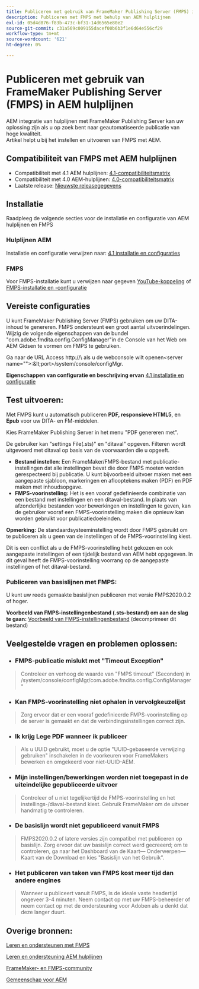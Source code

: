 ```yaml
---
title: Publiceren met gebruik van FrameMaker Publishing Server (FMPS) in AEM hulplijnen
description: Publiceren met FMPS met behulp van AEM hulplijnen
exl-id: 05d4d876-f83b-473c-bf31-14d6565e80e2
source-git-commit: c31a569c009155dacef00b6b3f1e6d64e556cf29
workflow-type: tm+mt
source-wordcount: '621'
ht-degree: 0%

---
```


# Publiceren met gebruik van FrameMaker Publishing Server (FMPS) in AEM hulplijnen

AEM integratie van hulplijnen met FrameMaker Publishing Server kan uw oplossing zijn als u op zoek bent naar geautomatiseerde publicatie van hoge kwaliteit.\
Artikel helpt u bij het instellen en uitvoeren van FMPS met AEM.

## Compatibiliteit van FMPS met AEM hulplijnen

- Compatibiliteit met 4.1 AEM hulplijnen: [4.1-compatibiliteitsmatrix](/help/product-guide/release-info/release-notes-4.1.md#compatibility-matrix)
- Compatibiliteit met 4.0 AEM-hulplijnen: [4.0-compatibiliteitsmatrix](https://helpx.adobe.com/xml-documentation-for-experience-manager/release-note/release-notes-xml-documentation-solution-4-0.html/#Compatibility%20matrix)
- Laatste release: [Nieuwste releasegegevens](/help/product-guide/release-info/latest-release-info.md)

## Installatie

Raadpleeg de volgende secties voor de installatie en configuratie van AEM hulplijnen en FMPS

### Hulplijnen AEM

Installatie en configuratie verwijzen naar: [4.1 installatie en configuraties](https://helpx.adobe.com/content/dam/help/en/xml-documentation-solution/4-1-2/Adobe-Experience-Manager-Guides_Installation-Configuration-Guide_EN.pdf)

### FMPS

Voor FMPS-installatie kunt u verwijzen naar gegeven [YouTube-koppeling](https://www.youtube.com/watch?v=2deelyM5VA8&amp;t) of [FMPS-installatie en -configuratie](https://help.adobe.com/en_US/framemaker/server/index.html#t=fmps-user-guide%2Finstall_config_fmps.html%23install_config_fmps&amp;rhtocid=_2)

## Vereiste configuraties

U kunt FrameMaker Publishing Server (FMPS) gebruiken om uw DITA-inhoud te genereren. FMPS ondersteunt een groot aantal uitvoerindelingen. Wijzig de volgende eigenschappen van de bundel &quot;com.adobe.fmdita.config.ConfigManager&quot;in de Console van het Web om AEM Gidsen te vormen om FMPS te gebruiken.

Ga naar de URL Access http://\ als u de webconsole wilt openen&lt;server name=&quot;&quot;>:\&lt;port>/system/console/configMgr.

**Eigenschappen van configuratie en beschrijving ervan** [4.1 installatie en configuratie](https://helpx.adobe.com/content/dam/help/en/xml-documentation-solution/4-1-2/Adobe-Experience-Manager-Guides_Installation-Configuration-Guide_EN.pdf#page=89)

## Test uitvoeren:

Met FMPS kunt u automatisch publiceren **PDF, responsieve HTML5**, en **Epub** voor uw DITA- en FM-middelen.

Kies FrameMaker Publishing Server in het menu &quot;PDF genereren met&quot;.

De gebruiker kan &quot;settings File(.sts)&quot; en &quot;ditaval&quot; opgeven. Filteren wordt uitgevoerd met ditaval op basis van de voorwaarden die u opgeeft.

- **Bestand instellen**: Een FrameMaker/FMPS-bestand met publicatie-instellingen dat alle instellingen bevat die door FMPS moeten worden gerespecteerd bij publicatie. U kunt bijvoorbeeld uitvoer maken met een aangepaste sjabloon, markeringen en aflooptekens maken (PDF) en PDF maken met inhoudsopgave.
- **FMPS-voorinstelling:** Het is een vooraf gedefinieerde combinatie van een bestand met instellingen en een ditaval-bestand. In plaats van afzonderlijke bestanden voor bewerkingen en instellingen te geven, kan de gebruiker vooraf een FMPS-voorinstelling maken die opnieuw kan worden gebruikt voor publicatiedoeleinden.

**Opmerking:** De standaardsysteeminstelling wordt door FMPS gebruikt om te publiceren als u geen van de instellingen of de FMPS-voorinstelling kiest.

Dit is een conflict als u de FMPS-voorinstelling hebt gekozen en ook aangepaste instellingen of een tijdelijk bestand van AEM hebt opgegeven. In dit geval heeft de FMPS-voorinstelling voorrang op de aangepaste instellingen of het ditaval-bestand.

### Publiceren van basislijnen met FMPS:

U kunt uw reeds gemaakte basislijnen publiceren met versie FMPS2020.0.2 of hoger.

**Voorbeeld van FMPS-instellingenbestand (.sts-bestand) om aan de slag te gaan:** [Voorbeeld van FMPS-instellingenbestand](https://acrobat.adobe.com/link/track?uri=urn:aaid:scds:US:ef750752-7a7e-4e51-923e-6b7d9861ed54) (decomprimeer dit bestand)

## Veelgestelde vragen en problemen oplossen:

- ### FMPS-publicatie mislukt met &quot;Timeout Exception&quot;

>Controleer en verhoog de waarde van &quot;FMPS timeout&quot; (Seconden) in /system/console/configMgr/com.adobe.fmdita.config.ConfigManager&quot;

- ### Kan FMPS-voorinstelling niet ophalen in vervolgkeuzelijst

>Zorg ervoor dat er een vooraf gedefinieerde FMPS-voorinstelling op de server is gemaakt en dat de verbindingsinstellingen correct zijn.

- ### Ik krijg Lege PDF wanneer ik publiceer

>Als u UUID gebruikt, moet u de optie &quot;UUID-gebaseerde verwijzing gebruiken&quot; inschakelen in de voorkeuren voor FrameMakers bewerken en omgekeerd voor niet-UUID-AEM.

- ### Mijn instellingen/bewerkingen worden niet toegepast in de uiteindelijke gepubliceerde uitvoer

>Controleer of u niet tegelijkertijd de FMPS-voorinstelling en het instellings-/diaval-bestand kiest. Gebruik FrameMaker om de uitvoer handmatig te controleren.

- ### De basislijn wordt niet gepubliceerd vanuit FMPS

>FMPS2020.0.2 of latere versies zijn compatibel met publiceren op basislijn.
>Zorg ervoor dat uw basislijn correct werd gecreeerd; om te controleren, ga naar het Dashboard van de Kaart— Onderwerpen— Kaart van de Download en kies &quot;Basislijn van het Gebruik&quot;.
- ### Het publiceren van taken van FMPS kost meer tijd dan andere engines

>Wanneer u publiceert vanuit FMPS, is de ideale vaste headertijd ongeveer 3-4 minuten. Neem contact op met uw FMPS-beheerder of neem contact op met de ondersteuning voor Adoben als u denkt dat deze langer duurt.

## Overige bronnen:

[Leren en ondersteunen met FMPS](https://helpx.adobe.com/support/framemaker-publishing-server.html)

[Leren en ondersteuning AEM hulplijnen](https://helpx.adobe.com/in/support/xml-documentation-for-experience-manager.html)

[FrameMaker- en FMPS-community](https://community.adobe.com/t5/framemaker/ct-p/ct-framemaker?page=1&amp;sort=latest_replies&amp;lang=all&amp;tabid=all)

[Gemeenschap voor AEM](https://experienceleaguecommunities.adobe.com/t5/experience-manager-guides/ct-p/aem-xml-documentation)

